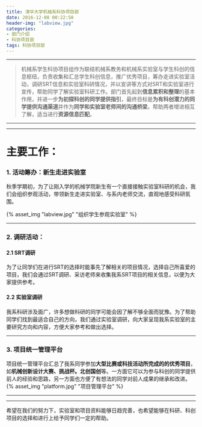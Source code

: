 ```yaml
---
title: 清华大学机械系科协项目部
date: 2016-12-08 00:22:58
header-img: "labview.jpg"
categories: 
- 部门介绍
- 科协项目部
tags: 科协项目部
---
```

***
> 机械系学生科协项目组作为联结机械系教务和机械系实验室与学生科创的信息枢纽，负责收集和汇总学生科创信息，推广优秀项目，筹办走进实验室活动，调研SRT信息和实验室科研情况，并以宣讲等方式对SRT和实验室进行宣传，帮助同学了解实验室科研工作。部门首先起到**信息累积和整理**的基本作用，并进一步**为初探科创的同学提供指引**，最终目标是**为有科创潜力的同学提供沟通渠道**并作为**同学和实验室老师间的沟通桥梁**，帮助两者增进相互了解，适当进行**资源信息匹配**。

<!-- more -->

***
***
# 主要工作：

### 1. 活动筹办：新生走进实验室

秋季学期初，为了让刚入学的机械学院新生有一个直接接触实验室科研的机会，我们会组织参观活动，带领新生走进实验室、与系内老师交流，直观地感受科研氛围。

{% asset_img "labview.jpg" "组织学生参观实验室" %}
***
### 2. 调研活动：

#### 2.1 SRT调研

为了让同学们在进行SRT的选择时能事先了解相关的项目情况，选择自己所喜爱的项目，我们会通过SRT调研、采访老师来收集我系SRT项目的相关信息，以便为大家提供参考。

#### 2.2 实验室调研

我系科研涉及面广，许多想做科研的同学可能会因了解不够全面而犹豫。为了帮助同学们找到最适合自己的方向，我们通过实验室调研，向大家呈现我系实验室的主要研究方向和内容，方便大家参考和做出选择。
***
### 3. 项目统一管理平台

项目统一管理平台汇总了我系同学参加**大型比赛或科技活动所完成的的优秀项目**，如**机械创新设计大赛、挑战杯。北创国创**等。一方面它可以为参与科创的同学提供前人的经验和思路，另一方面也方便了有想法的同学对前人成果的继承和改进。
{% asset_img "platform.jpg" "项目管理平台" %}
***
***
希望在我们的努力下，实验室和项目资料能够日趋完善，也希望能够在科研、科创项目的选择和进行上给予同学们一定的帮助。
